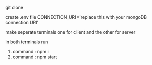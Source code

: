 git clone

create .env file
CONNECTION_URI='replace this with your mongoDB connection URI'

make seperate terminals
one for client and the other for server

in both terminals run
1) command : npm i 
2) command : npm start